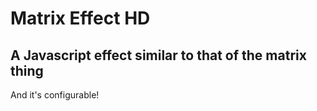 # Matrix Effect HD
## A Javascript effect similar to that of the matrix thing

And it's configurable!
